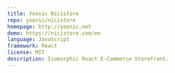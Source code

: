 ```yaml
---
title: Yoonic Nicistore
repo: yoonic/nicistore
homepage: http://yoonic.net
demo: https://nicistore.com/en
language: JavaScript
framework: React
license: MIT
description: Isomorphic React E-Commerce Storefront.
---
```

